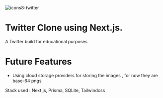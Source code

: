 ![icons8-twitter](https://user-images.githubusercontent.com/72222785/173170872-3933bd9b-89e6-4919-923e-543c0857bf4f.gif)

# Twitter Clone using Next.js.

A Twitter build for educational purposes


# Future Features

 - Using cloud storage providers for storing the images , for now they are base-64 pngs


Stack used : Next.js, Prisma, SQLite, Tailwindcss
